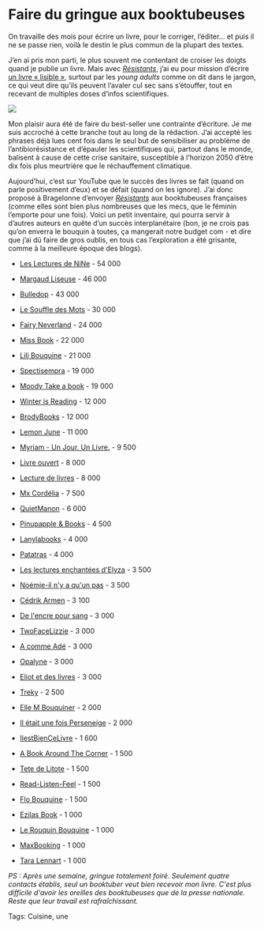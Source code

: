 # Faire du gringue aux booktubeuses

On travaille des mois pour écrire un livre, pour le corriger, l’éditer… et puis il ne se passe rien, voilà le destin le plus commun de la plupart des textes.<span id="more-44931"></span>

J’en ai pris mon parti, le plus souvent me contentant de croiser les doigts quand je publie un livre. Mais avec [*Résistants*](http://tcrouzet.com/resistants/), j’ai eu pour mission d’écrire [un livre « lisible »](http://www.themillions.com/2017/02/against-readability.html), surtout par les *young adults* comme on dit dans le jargon, ce qui veut dire qu’ils peuvent l’avaler cul sec sans s’étouffer, tout en recevant de multiples doses d’infos scientifiques.

![](http://tcrouzet.comhttps://tcrouzet.com/images_tc/2017/02/didier-600x424.jpg)

Mon plaisir aura été de faire du best-seller une contrainte d’écriture. Je me suis accroché à cette branche tout au long de la rédaction. J’ai accepté les phrases déjà lues cent fois dans le seul but de sensibiliser au problème de l’antibiorésistance et d’épauler les scientifiques qui, partout dans le monde, balisent à cause de cette crise sanitaire, susceptible à l’horizon 2050 d’être dix fois plus meurtrière que le réchauffement climatique.

Aujourd’hui, c’est sur YouTube que le succès des livres se fait (quand on parle positivement d’eux) et se défait (quand on les ignore). J’ai donc proposé à Bragelonne d’envoyer [*Résistants*](http://tcrouzet.com/resistants/) aux booktubeuses françaises (comme elles sont bien plus nombreuses que les mecs, que le féminin l’emporte pour une fois). Voici un petit inventaire, qui pourra servir à d’autres auteurs en quête d’un succès interplanétaire (bon, je ne crois pas qu’on enverra le bouquin à toutes, ça mangerait notre budget com - et dire que j’ai dû faire de gros oublis, en tous cas l’exploration a été grisante, comme à la meilleure époque des blogs).

- [Les Lectures de NiNe](https://www.youtube.com/user/LesLecturesdeNiNe) - 54 000

- [Margaud Liseuse](https://www.youtube.com/user/Corentyne23) - 46 000

- [Bulledop](https://www.youtube.com/user/bulledop) - 43 000

- [Le Souffle des Mots](https://www.youtube.com/user/lesouffledesmots) - 30 000

- [Fairy Neverland](https://www.youtube.com/user/FairyNeverland) - 24 000

- [Miss Book](https://www.youtube.com/channel/UC_9Z28lA28JxAgFv-m4_nlw) - 22 000

- [Lili Bouquine](https://www.youtube.com/user/drawinthecity) - 21 000

- [Spectisempra](https://www.youtube.com/user/Malorie0o) - 19 000

- [Moody Take a book](https://www.youtube.com/user/MoodyTakeabook) - 19 000

- [Winter is Reading](https://www.youtube.com/user/Tartinneauxpommes) - 12 000

- [BrodyBooks](https://www.youtube.com/user/BrodyBooks) - 12 000

- [Lemon June](https://www.youtube.com/channel/UCpfhirUJo0fxM0IdJqL4g7w) - 11 000

- [Myriam - Un Jour. Un Livre.](https://www.youtube.com/user/MissMymooReads) - 9 500

- [Livre ouvert](https://www.youtube.com/channel/UCNphgMy06ccR6JZqD7wPVvg) - 8 000

- [Lecture de livres](https://www.youtube.com/user/lecturedelivres) - 8 000

- [Mx Cordélia](https://www.youtube.com/user/cordeliaaime) - 7 500

- [QuietManon](https://www.youtube.com/user/QuietManon) - 6 000

- [Pinupapple &amp; Books](https://www.youtube.com/channel/UCh6o-ekF6MIN5S4dpHhmaeA) - 4 500

- [Lanylabooks](https://www.youtube.com/user/Lanylabooks) - 4 000

- [Patatras](https://www.youtube.com/channel/UCz3FzayepIIGZILMONXlGjw) - 4 000

- [Les lectures enchantées d'Elyza](https://www.youtube.com/channel/UCnECX367wtCHXdBL9tTGHsQ) - 3 500

- [Noémie-il n'y a qu'un pas](https://www.youtube.com/user/ilnyak1pas) - 3 500

- [Cédrik Armen](https://www.youtube.com/channel/UChCkOH0-vjd7Gth51bH9vgw) - 3 100

- [De l'encre pour sang](https://www.youtube.com/channel/UC0fFizbZVvU_LTH20DJEvog) - 3 000

- [TwoFaceLizzie](https://www.youtube.com/user/TwoFaceLizzie) - 3 000

- [A comme Adé](https://www.youtube.com/channel/UCrO0AApnAGITTJ_hBysrBLQ) - 3 000

- [Opalyne](https://www.youtube.com/user/Opalyne) - 3 000

- [Eliot et des livres](https://www.youtube.com/channel/UCggRHc2YYWEJ7rjngUkcj_g) - 3 000

- [Treky](https://www.youtube.com/channel/UCyQgSL_aQgNLt_q27M63cyQ) - 2 500

- [Elle M Bouquiner](https://www.youtube.com/channel/UCKxfOZDaQBlVCcaCsemeOXw) - 2 000

- [Il était une fois Perseneige](https://www.youtube.com/channel/UCpUtWgS3cqrLmfGFiKXkSIQ) - 2 000

- [IlestBienCeLivre](https://www.youtube.com/channel/UC5Kc1H1njIiAOie5ki3iSwA) - 1 600

- [A Book Around The Corner](https://www.youtube.com/channel/UCwlYId5pOOmM8bM2P4r-rGw) - 1 500

- [Tete de Litote](https://www.youtube.com/channel/UCbo-DRjeGiht8f4k4z65BRg) - 1 500

- [Read-Listen-Feel](https://www.youtube.com/user/Twilightaddiction026) - 1 500

- [Flo Bouquine](https://www.youtube.com/channel/UCtUPXHfA7Ym3Ry2c2JArbZA) - 1 500

- [Ezilas Book](https://www.youtube.com/channel/UCtvOognRLRMEmW0iqekE6dA) - 1 000

- [Le Rouquin Bouquine](https://www.youtube.com/channel/UC1x30MLyRXrCpwVYPb-5qtA) - 1 000

- [MaxBooking](https://www.youtube.com/channel/UCZk7htL8Us2jsIjGLfO0CvA) - 1 000

- [Tara Lennart](https://www.youtube.com/channel/UC9ndSFVX96zI44yfR1rXV6g) - 1 000

*PS : Après une semaine, gringue totalement foiré. Seulement quatre contacts établis, seul un booktuber veut bien recevoir mon livre. C'est plus difficile d'avoir les oreilles des booktubeuses que de la presse nationale. Reste que leur travail est rafraîchissant.*

Tags: Cuisine, une